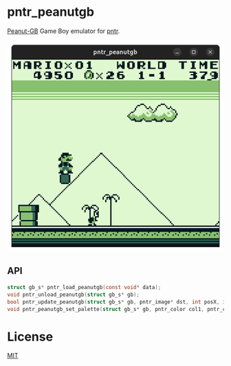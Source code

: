 # pntr_peanutgb

[Peanut-GB](https://github.com/deltabeard/Peanut-GB) Game Boy emulator for [pntr](https://github.com/RobLoach/pntr).

![Screenshot](screenshot.png)

## API

``` c
struct gb_s* pntr_load_peanutgb(const void* data);
void pntr_unload_peanutgb(struct gb_s* gb);
bool pntr_update_peanutgb(struct gb_s* gb, pntr_image* dst, int posX, int posY);
void pntr_peanutgb_set_palette(struct gb_s* gb, pntr_color col1, pntr_color col2, pntr_color col3, pntr_color col4);
```

# License

[MIT](LICENSE)
